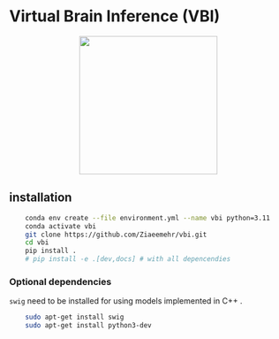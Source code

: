 # Virtual Brain Inference (VBI)
<p align="center">
<img src="https://github.com/Ziaeemehr/vbi_paper/blob/main/vbi_log.png"  width="250">
</p>

## installation

```bash
    conda env create --file environment.yml --name vbi python=3.11
    conda activate vbi
    git clone https://github.com/Ziaeemehr/vbi.git
    cd vbi
    pip install .
    # pip install -e .[dev,docs] # with all depencendies
```

### Optional dependencies

`swig` need to be installed for using models implemented in C++ .

```bash
    sudo apt-get install swig
    sudo apt-get install python3-dev 
```
